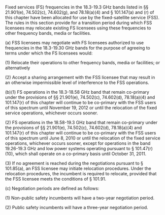 Fixed services (FS) frequencies in the 18.3-19.3 GHz bands listed in §§ 21.901(e), 74.502(c), 74.602(g), and 78.18(a)(4) and § 101.147(a) and (r) of this chapter have been allocated for use by the fixed-satellite service (FSS). The rules in this section provide for a transition period during which FSS licensees may relocate existing FS licensees using these frequencies to other frequency bands, media or facilities.

(a) FSS licensees may negotiate with FS licensees authorized to use frequencies in the 18.3-19.30 GHz bands for the purpose of agreeing to terms under which the FS licensees would:

(1) Relocate their operations to other frequency bands, media or facilities; or alternatively

(2) Accept a sharing arrangement with the FSS licensee that may result in an otherwise impermissible level of interference to the FSS operations.
                                    

(b)(1) FS operations in the 18.3-18.58 GHz band that remain co-primary under the provisions of §§ 21.901(e), 74.502(c), 74.602(d), 78.18(a)(4) and 101.147(r) of this chapter will continue to be co-primary with the FSS users of this spectrum until November 19, 2012 or until the relocation of the fixed service operations, whichever occurs sooner.

(2) FS operations in the 18.58-19.3 GHz band that remain co-primary under the provisions of §§ 21.901(e), 74.502(c), 74.602(d), 78.18(a)(4) and 101.147(r) of this chapter will continue to be co-primary with the FSS users of this spectrum until June 8, 2010 or until the relocation of the fixed service operations, whichever occurs sooner, except for operations in the band 19.26-19.3 GHz and low power systems operating pursuant to § 101.47(r)(10), which shall operate on a co-primary basis until October 31, 2011.

(3) If no agreement is reached during the negotiations pursuant to § 101.85(a), an FSS licensee may initiate relocation procedures. Under the relocation procedures, the incumbent is required to relocate, provided that the FSS licensee meets the conditions of § 101.91.

(c) Negotiation periods are defined as follows:

(1) Non-public safety incumbents will have a two-year negotiation period.

(2) Public safety incumbents will have a three-year negotiation period.

